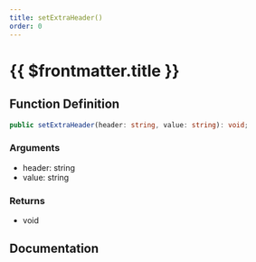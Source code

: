 ```yaml
---
title: setExtraHeader()
order: 0
---
```


# {{ $frontmatter.title }}

## Function Definition

```ts
public setExtraHeader(header: string, value: string): void;
```

### Arguments

* header: string
* value: string

### Returns

* void

## Documentation

<!--@include: ./parts/setExtraHeader.md-->

